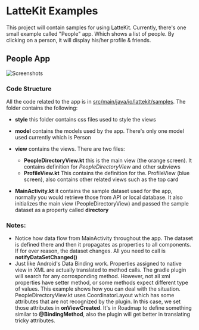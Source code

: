 # LatteKit Examples

This project will contain samples for using LatteKit. Currently, there's one small example called "People" app. Which shows a list of people. By clicking on a person, it will display his/her profile & friends.

## People App
![Screenshots](https://imgur.com/ZX0l0Aj.gif)

### Code Structure
All the code related to the app is in [src/main/java/io/lattekit/samples](https://github.com/maannajjar/lattekit/tree/master/lattekit-samples/app/src/main/java/io/lattekit/samples). The folder contains the following:

- **style** this folder contains css files used to style the views
- **model** contains the models used by the app. There's only one model used currently which is Person
- **view** contains the views. There are two files:
	- **PeopleDirectoryView.kt** this is the main view (the orange screen). It contains definition for *PeopleDirectoryView* and other subviews
	- **ProfileView.kt** This contains the definition for the. ProfileView (blue screen), also contains other related views such as the top card

- **MainActivity.kt** it contains the sample dataset used for the app, normally you would retrieve those from API or local database. It also initializes the main view (PeopleDirectoryView) and passed the sample dataset as a property called **directory**

### Notes:
- Notice how data flow from MainActivity throughout the app. The dataset is defined there and then it propagates as properties to all components. If for ever reason, the dataset changes. All you need to call is **notifyDataSetChanged()**
- Just like Android's Data Binding work. Properties assigned to native view in XML are actually translated to method calls. The gradle plugin will search for any corrosponding method. However, not all xml properties have setter method, or some methods expect different type of values. This example shows how you can deal with the situation. PeopleDirectoryView.kt uses CoordinatorLayout which has some attributes that are not recognized by the plugin. In this case, we set those attributes in **onViewCreated**. It's in Roadmap to define something similar to **@BindingMethod**, also the plugin will get better in translating tricky attributes.